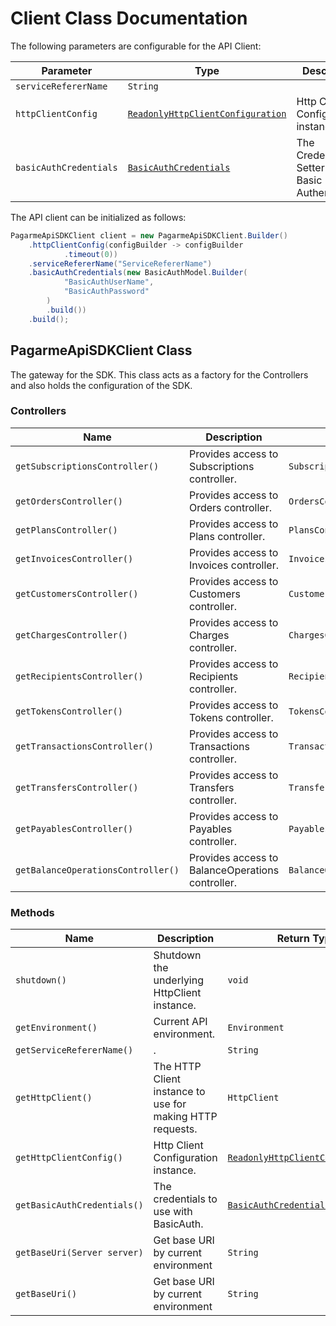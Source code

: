 
# Client Class Documentation

The following parameters are configurable for the API Client:

| Parameter | Type | Description |
|  --- | --- | --- |
| `serviceRefererName` | `String` |  |
| `httpClientConfig` | [`ReadonlyHttpClientConfiguration`](http-client-configuration.md) | Http Client Configuration instance. |
| `basicAuthCredentials` | [`BasicAuthCredentials`]($a/basic-authentication.md) | The Credentials Setter for Basic Authentication |

The API client can be initialized as follows:

```java
PagarmeApiSDKClient client = new PagarmeApiSDKClient.Builder()
    .httpClientConfig(configBuilder -> configBuilder
            .timeout(0))
    .serviceRefererName("ServiceRefererName")
    .basicAuthCredentials(new BasicAuthModel.Builder(
            "BasicAuthUserName",
            "BasicAuthPassword"
        )
        .build())
    .build();
```

## PagarmeApiSDKClient Class

The gateway for the SDK. This class acts as a factory for the Controllers and also holds the configuration of the SDK.

### Controllers

| Name | Description | Return Type |
|  --- | --- | --- |
| `getSubscriptionsController()` | Provides access to Subscriptions controller. | `SubscriptionsController` |
| `getOrdersController()` | Provides access to Orders controller. | `OrdersController` |
| `getPlansController()` | Provides access to Plans controller. | `PlansController` |
| `getInvoicesController()` | Provides access to Invoices controller. | `InvoicesController` |
| `getCustomersController()` | Provides access to Customers controller. | `CustomersController` |
| `getChargesController()` | Provides access to Charges controller. | `ChargesController` |
| `getRecipientsController()` | Provides access to Recipients controller. | `RecipientsController` |
| `getTokensController()` | Provides access to Tokens controller. | `TokensController` |
| `getTransactionsController()` | Provides access to Transactions controller. | `TransactionsController` |
| `getTransfersController()` | Provides access to Transfers controller. | `TransfersController` |
| `getPayablesController()` | Provides access to Payables controller. | `PayablesController` |
| `getBalanceOperationsController()` | Provides access to BalanceOperations controller. | `BalanceOperationsController` |

### Methods

| Name | Description | Return Type |
|  --- | --- | --- |
| `shutdown()` | Shutdown the underlying HttpClient instance. | `void` |
| `getEnvironment()` | Current API environment. | `Environment` |
| `getServiceRefererName()` | . | `String` |
| `getHttpClient()` | The HTTP Client instance to use for making HTTP requests. | `HttpClient` |
| `getHttpClientConfig()` | Http Client Configuration instance. | [`ReadonlyHttpClientConfiguration`](http-client-configuration.md) |
| `getBasicAuthCredentials()` | The credentials to use with BasicAuth. | [`BasicAuthCredentials`]($a/basic-authentication.md) |
| `getBaseUri(Server server)` | Get base URI by current environment | `String` |
| `getBaseUri()` | Get base URI by current environment | `String` |

